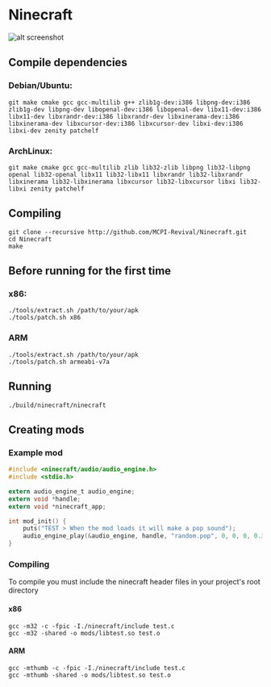 # Ninecraft

![alt screenshot](https://raw.githubusercontent.com/MCPI-Revival/Ninecraft/master/screenshots/Screenshot%20from%202022-09-10%2000-45-48.png)

## Compile dependencies
### Debian/Ubuntu:
```
git make cmake gcc gcc-multilib g++ zlib1g-dev:i386 libpng-dev:i386 zlib1g-dev libpng-dev libopenal-dev:i386 libopenal-dev libx11-dev:i386 libx11-dev libxrandr-dev:i386 libxrandr-dev libxinerama-dev:i386 libxinerama-dev libxcursor-dev:i386 libxcursor-dev libxi-dev:i386 libxi-dev zenity patchelf
```
### ArchLinux:
```
git make cmake gcc gcc-multilib zlib lib32-zlib libpng lib32-libpng openal lib32-openal libx11 lib32-libx11 libxrandr lib32-libxrandr libxinerama lib32-libxinerama libxcursor lib32-libxcursor libxi lib32-libxi zenity patchelf
```

## Compiling
```
git clone --recursive http://github.com/MCPI-Revival/Ninecraft.git
cd Ninecraft
make
```    

## Before running for the first time
### x86:
```
./tools/extract.sh /path/to/your/apk
./tools/patch.sh x86
```
### ARM
```
./tools/extract.sh /path/to/your/apk
./tools/patch.sh armeabi-v7a
```

## Running
```
./build/ninecraft/ninecraft
```

## Creating mods
### Example mod
```c
#include <ninecraft/audio/audio_engine.h>
#include <stdio.h>

extern audio_engine_t audio_engine;
extern void *handle;
extern void *ninecraft_app;

int mod_init() {
    puts("TEST > When the mod loads it will make a pop sound");
    audio_engine_play(&audio_engine, handle, "random.pop", 0, 0, 0, 0.3, 1, 1);
}
```
### Compiling

To compile you must include the ninecraft header files
in your project's root directory

#### x86
```
gcc -m32 -c -fpic -I./ninecraft/include test.c
gcc -m32 -shared -o mods/libtest.so test.o
```
#### ARM
```
gcc -mthumb -c -fpic -I./ninecraft/include test.c
gcc -mthumb -shared -o mods/libtest.so test.o
```
